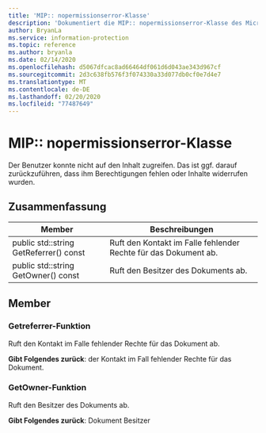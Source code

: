 ```yaml
---
title: 'MIP:: nopermissionserror-Klasse'
description: 'Dokumentiert die MIP:: nopermissionserror-Klasse des Microsoft Information Protection (MIP) SDK.'
author: BryanLa
ms.service: information-protection
ms.topic: reference
ms.author: bryanla
ms.date: 02/14/2020
ms.openlocfilehash: d5067dfcac8ad66464df061d6d043ae343d967cf
ms.sourcegitcommit: 2d3c638fb576f3f074330a33d077db0cf0e7d4e7
ms.translationtype: MT
ms.contentlocale: de-DE
ms.lasthandoff: 02/20/2020
ms.locfileid: "77487649"
---
```

# <a name="class-mipnopermissionserror"></a>MIP:: nopermissionserror-Klasse 
Der Benutzer konnte nicht auf den Inhalt zugreifen. Das ist ggf. darauf zurückzuführen, dass ihm Berechtigungen fehlen oder Inhalte widerrufen wurden.
  
## <a name="summary"></a>Zusammenfassung
 Member                        | Beschreibungen                                
--------------------------------|---------------------------------------------
public std::string GetReferrer() const  |  Ruft den Kontakt im Falle fehlender Rechte für das Dokument ab.
public std::string GetOwner() const  |  Ruft den Besitzer des Dokuments ab.
  
## <a name="members"></a>Member
  
### <a name="getreferrer-function"></a>Getreferrer-Funktion
Ruft den Kontakt im Falle fehlender Rechte für das Dokument ab.

  
**Gibt Folgendes zurück**: der Kontakt im Fall fehlender Rechte für das Dokument.
  
### <a name="getowner-function"></a>GetOwner-Funktion
Ruft den Besitzer des Dokuments ab.

  
**Gibt Folgendes zurück**: Dokument Besitzer